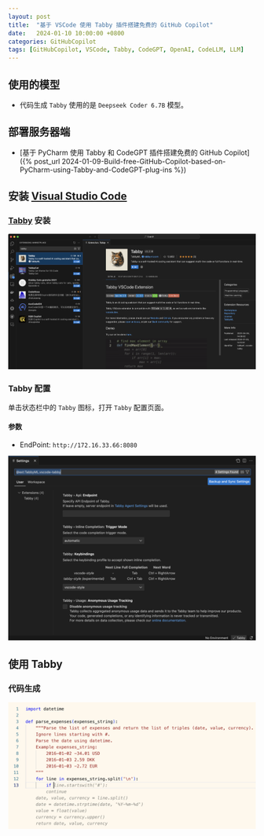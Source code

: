 ```yaml
---
layout: post
title:  "基于 VSCode 使用 Tabby 插件搭建免费的 GitHub Copilot"
date:   2024-01-10 10:00:00 +0800
categories: GitHubCopilot
tags: [GitHubCopilot, VSCode, Tabby, CodeGPT, OpenAI, CodeLLM, LLM]
---
```


## 使用的模型
- 代码生成 `Tabby` 使用的是 `Deepseek Coder 6.7B` 模型。

## 部署服务器端
- [基于 PyCharm 使用 Tabby 和 CodeGPT  插件搭建免费的 GitHub Copilot]({% post_url 2024-01-09-Build-free-GitHub-Copilot-based-on-PyCharm-using-Tabby-and-CodeGPT-plug-ins %})

## 安装 [Visual Studio Code](https://tabby.tabbyml.com/docs/extensions/installation/vscode)

### [Tabby](https://marketplace.visualstudio.com/items?itemName=TabbyML.vscode-tabby) 安装
![](/images/2024/Tabby/VSCode-Tabby-Install.png)

### Tabby 配置

单击状态栏中的 `Tabby` 图标，打开 `Tabby` 配置页面。

#### 参数
- EndPoint: `http://172.16.33.66:8080`

![](/images/2024/Tabby/VSCode-Tabby-Settings.png)

## 使用 Tabby
### 代码生成
![](/images/2024/Tabby/Write-Code.png)
